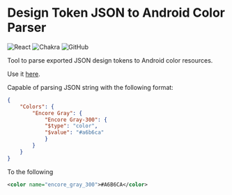 # Design Token JSON to Android Color Parser
![React](https://shields.io/badge/react-black?logo=react&style=for-the-badge)
![Chakra](https://shields.io/badge/chakra--ui-black?logo=chakraui&style=for-the-badge)
![GitHub](https://img.shields.io/badge/github%20-%23121011.svg?&style=for-the-badge&logo=github&logoColor=white)

Tool to parse exported JSON design tokens to Android color resources.

Use it [here](https://devdalgic.github.io/token-android-parser/).

Capable of parsing JSON string with the following format:
```json
{
    "Colors": {
        "Encore Gray": {
            "Encore Gray-300": {
            "$type": "color",
            "$value": "#a6b6ca"
            }
        }
    }
}
```

To the following
```xml
<color name="encore_gray_300">#A6B6CA</color>
```
